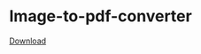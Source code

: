 # Image-to-pdf-converter
<a href="github.com/BabaiDI/Image-to-pdf-converter/raw/main/WinFormsApp2/bin/Release/net6.0-windows/publish/win-x86/ImageToPDFConverter.exe">
Download
</a>
